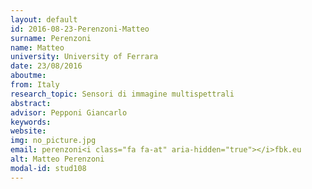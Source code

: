 ```yaml
---
layout: default 
id: 2016-08-23-Perenzoni-Matteo
surname: Perenzoni
name: Matteo
university: University of Ferrara
date: 23/08/2016
aboutme: 
from: Italy
research_topic: Sensori di immagine multispettrali
abstract: 
advisor: Pepponi Giancarlo
keywords: 
website: 
img: no_picture.jpg
email: perenzoni<i class="fa fa-at" aria-hidden="true"></i>fbk.eu
alt: Matteo Perenzoni
modal-id: stud108
---
```

